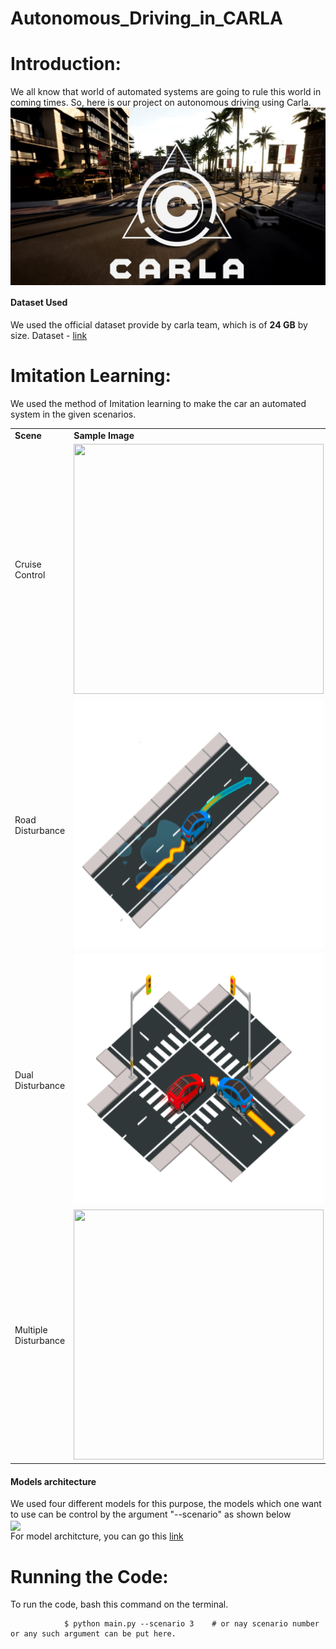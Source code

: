 # Autonomous_Driving_in_CARLA

# Introduction:

We all know that world of automated systems are going to rule this world in coming times. So, here is our project on autonomous driving using Carla.
<img src = "./media_/carla.jpg" align="center"/>

<h4>Dataset Used</h4>
We used the official dataset provide by carla team, which is of <B>24 GB</B> by size.
Dataset - <a href="https://drive.google.com/file/d/1hloAeyamYn-H6MfV1dRtY1gJPhkR55sY/view">link</a>

# Imitation Learning:

We used the method of Imitation learning to make the car an automated system in the given scenarios.

<table align="center">
  <tr>
    <td><B>Scene</B></td>
    <td><B>Sample Image</B></td>
  </tr>
  <tr>
    <td>Cruise Control</td>
    <td><img src="./cruise.jpeg" height="400" width="400"/></td>
  </tr>
    <tr>
    <td>Road Disturbance</td>
    <td><img src="./media_/Scene_1.png" height="400" width="400"/></td>
  </tr>
    <tr>
    <td>Dual Disturbance</td>
    <td><img src="./media_/Scene_2.png" height="400" width="400"/></td>
  </tr>
    <tr>
    <td>Multiple Disturbance</td>
    <td><img src="./media_/Scene_3.jpg" height="400" width="400"/></td>
  </tr>
</table>

<h4>Models architecture</h4>
We used four different models for this purpose, the models which one want to use can be control by the argument "--scenario" as shown below<br>
<img src = "./media_/args.png" align = "center"/><br>
For model architcture, you can go this <a href ="https://github.com/AYUSH-ISHAN/Autonomous_Driving_in_CARLA/blob/main/carla_net.py">link</a>

# Running the Code:

To run the code, bash this command on the terminal.

                $ python main.py --scenario 3    # or nay scenario number or any such argument can be put here.
                
